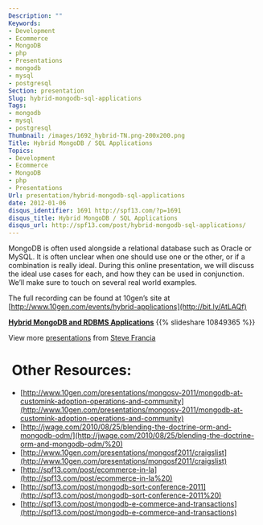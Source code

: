 ```yaml
---
Description: ""
Keywords:
- Development
- Ecommerce
- MongoDB
- php
- Presentations
- mongodb
- mysql
- postgresql
Section: presentation
Slug: hybrid-mongodb-sql-applications
Tags:
- mongodb
- mysql
- postgresql
Thumbnail: /images/1692_hybrid-TN.png-200x200.png
Title: Hybrid MongoDB / SQL Applications
Topics:
- Development
- Ecommerce
- MongoDB
- php
- Presentations
Url: presentation/hybrid-mongodb-sql-applications
date: 2012-01-06
disqus_identifier: 1691 http://spf13.com/?p=1691
disqus_title: Hybrid MongoDB / SQL Applications
disqus_url: http://spf13.com/post/hybrid-mongodb-sql-applications/
---
```


MongoDB is often used alongside a relational database such as Oracle or
MySQL. It is often unclear when one should use one or the other, or if a
combination is really ideal. During this online presentation, we will
discuss the ideal use cases for each, and how they can be used in
conjunction. We’ll make sure to touch on several real world examples.

The full recording can be found at 10gen’s site at
[http://www.10gen.com/events/hybrid-applications](http://bit.ly/AtLAQf)

**[Hybrid MongoDB and RDBMS
Applications](http://www.slideshare.net/spf13/hybrid-mongodb-and-rdbms-applications "Hybrid MongoDB and RDBMS Applications")**
{{% slideshare 10849365 %}}

View more [presentations](http://www.slideshare.net/) from [Steve
Francia](http://www.slideshare.net/spf13)

 Other Resources:
=================

-   [http://www.10gen.com/presentations/mongosv-2011/mongodb-at-customink-adoption-operations-and-community](http://www.10gen.com/presentations/mongosv-2011/mongodb-at-customink-adoption-operations-and-community)
-   [http://jwage.com/2010/08/25/blending-the-doctrine-orm-and-mongodb-odm/](http://jwage.com/2010/08/25/blending-the-doctrine-orm-and-mongodb-odm/%20)
-   [http://www.10gen.com/presentations/mongosf2011/craigslist](http://www.10gen.com/presentations/mongosf2011/craigslist)
-   [http://spf13.com/post/ecommerce-in-la](http://spf13.com/post/ecommerce-in-la%20)
-   [http://spf13.com/post/mongodb-sort-conference-2011](http://spf13.com/post/mongodb-sort-conference-2011%20)
-   [http://spf13.com/post/mongodb-e-commerce-and-transactions](http://spf13.com/post/mongodb-e-commerce-and-transactions)


